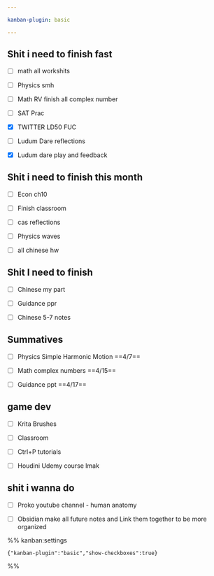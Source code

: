 ```yaml
---

kanban-plugin: basic

---
```


## Shit i need to finish fast

- [ ] math all workshits
- [ ] Physics smh
- [ ] Math RV finish all complex number
- [ ] SAT Prac
- [x] TWITTER LD50 FUC
- [ ] Ludum Dare reflections
- [x] Ludum dare play and feedback


## Shit i need to finish this month

- [ ] Econ ch10
- [ ] Finish classroom
- [ ] cas reflections
- [ ] Physics waves
- [ ] all chinese hw


## Shit I need to finish

- [ ] Chinese my part
- [ ] Guidance ppr
- [ ] Chinese 5-7 notes


## Summatives

- [ ] Physics Simple Harmonic Motion ==4/7==
- [ ] Math complex numbers ==4/15==
- [ ] Guidance ppt ==4/17==


## game dev

- [ ] Krita Brushes
- [ ] Classroom
- [ ] Ctrl+P tutorials
- [ ] Houdini Udemy course lmak


## shit i wanna do

- [ ] Proko youtube channel - human anatomy
- [ ] Obsidian make all future notes and Link them together to be more organized




%% kanban:settings
```
{"kanban-plugin":"basic","show-checkboxes":true}
```
%%